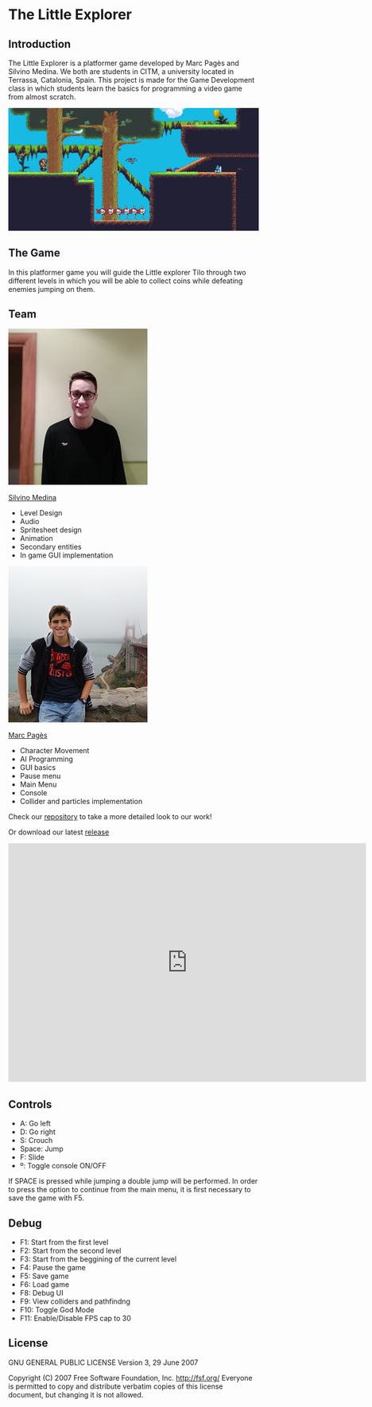 ﻿# The Little Explorer

## Introduction
The Little Explorer is a platformer game developed by Marc Pagès and Silvino Medina. We both are students in CITM, a university located in Terrassa, Catalonia, Spain. 
This project is made for the Game Development class in which students learn the basics for programming a video game from almost scratch.

![](https://github.com/Windfog-Studios/The-Little-Explorer/blob/master/docs/banner.png?raw=true)

## The Game

In this platformer game you will guide the Little explorer Tilo through two different levels in which you will be able to collect coins while defeating enemies jumping on them. 

## Team 

![](https://github.com/Windfog-Studios/The-Little-Explorer/blob/master/docs/silvinomedina.jpg?raw=true)

[Silvino Medina](https://github.com/silvino00)
- Level Design
- Audio
- Spritesheet design
- Animation
- Secondary entities
- In game GUI implementation

![](https://github.com/Windfog-Studios/The-Little-Explorer/blob/master/docs/marcpages2020.jpg?raw=true)

[Marc Pagès](https://github.com/marcpages2020)
- Character Movement
- AI Programming
- GUI basics
- Pause menu
- Main Menu
- Console
- Collider and particles implementation

Check our [repository](https://github.com/Windfog-Studios/The-Little-Explorer) to take a more detailed look to our work!

Or download our latest [release](https://github.com/Windfog-Studios/The-Little-Explorer/releases/tag/1.0)

<iframe width="720" height="480" src="https://www.youtube.com/embed/l1QD2Q4vmXU" frameborder="0" allow="accelerometer; autoplay; encrypted-media; gyroscope; picture-in-picture" allowfullscreen></iframe>

## Controls

- A: Go left
- D: Go right
- S: Crouch
- Space: Jump 
- F: Slide
- º: Toggle console ON/OFF

If SPACE is pressed while jumping a double jump will be performed.
In order to press the option to continue from the main menu, it is first necessary to save the game with F5.

## Debug

- F1: Start from the first level
- F2: Start from the second level
- F3: Start from the beggining of the current level
- F4: Pause the game
- F5: Save game
- F6: Load game
- F8: Debug UI
- F9: View colliders and pathfindng
- F10: Toggle God Mode
- F11: Enable/Disable FPS cap to 30 

## License  

GNU GENERAL PUBLIC LICENSE
                       Version 3, 29 June 2007

 Copyright (C) 2007 Free Software Foundation, Inc. <http://fsf.org/>
 Everyone is permitted to copy and distribute verbatim copies
 of this license document, but changing it is not allowed.
